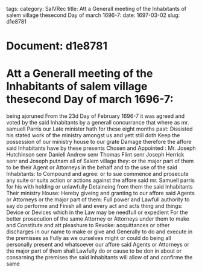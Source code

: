 tags: 
category: SalVRec
title: Att a Generall meeting of the Inhabitants of salem village thesecond Day of march 1696-7:
date: 1697-03-02
slug: d1e8781




# Document: d1e8781


# Att a Generall meeting of the Inhabitants of salem village thesecond Day of march 1696-7: 

being ajoruned From the 23d Day of February 1696-7 it was agreed and voted by the said Inhabitants by a generall concurrance that where as mr. samuell Parris our Late minister hath for these eight months past: Dissisted his stated work of the ministry amongst us and yett still doth Keep the possession of our ministry house to our grate Damage therefore the affore said Inhabitants have by these presents Chosen and Appointed : Mr. Joseph Hutchinson senr Daniell Andrew senr Thomas Flint senr Joseph Herrick senr and Joseph putnam all of Salem village they: or the major part of them to be their Agent or Attorneys in the behalf and to the use of the said Inhabitants: to Compound and agree: or to sue commence and prosecute any suite or suits action or actions against the affore said mr. Samuell parris for his with holding or unlawfully Detaineing from them the said Inhabitants Their ministry House: Hereby giveing and granting to our affore said Agents or Attorneys or the major part of them: Full power and Lawfull authority to say do performe and Finish all and every act and acts thing and things: Device or Devices which in the Law may be needfull or expedient For the better prosecution of the same Attorney or Attorneys under them to make and Constitute and att pleashure to Revoke: acquittances or other discharges in our name to make or give and Generally to do and execute in the premisses as Fully as we ourselves might or could do being all personally present and whatsoever our affore said Agents or Attorneys or the major part of them shall Lawfully do or cause to be don in about or consarning the premises the said Inhabitants will allow of and confirme the same
